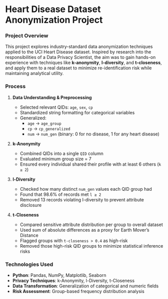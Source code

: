 # **Heart Disease Dataset Anonymization Project**

### **Project Overview**

This project explores industry-standard data anonymization techniques applied to the UCI Heart Disease dataset. Inspired by research into the responsibilities of a Data Privacy Scientist, the aim was to gain hands-on experience with techniques like **k-anonymity**, **l-diversity**, and **t-closeness**, and apply them to a real dataset to minimize re-identification risk while maintaining analytical utility.

### **Process**

1. **Data Understanding & Preprocessing**  
    - Selected relevant QIDs: `age`, `sex`, `cp`  
    - Standardized string formatting for categorical variables  
    - Generalized:
        - `age` → `age_group`  
        - `cp` → `cp_generalized`  
        - `num` → `num_gen` (binary: 0 for no disease, 1 for any heart disease)

2. **k-Anonymity**  
    - Combined QIDs into a single `QID` column  
    - Evaluated minimum group size = 7  
    - Ensured every individual shared their profile with at least 6 others (`k ≥ 2`)

3. **l-Diversity**  
    - Checked how many distinct `num_gen` values each QID group had  
    - Found that 98.6% of records met `l ≥ 2`  
    - Removed 13 records violating l-diversity to prevent attribute disclosure

4. **t-Closeness**  
    - Compared sensitive attribute distribution per group to overall dataset  
    - Used sum of absolute differences as a proxy for Earth Mover’s Distance  
    - Flagged groups with `t-closeness > 0.4` as high-risk  
    - Removed those high-risk QID groups to minimize statistical inference risks

### **Technologies Used**

- **Python**: Pandas, NumPy, Matplotlib, Seaborn  
- **Privacy Techniques**: k-Anonymity, l-Diversity, t-Closeness  
- **Data Transformation**: Generalization of categorical and numeric fields  
- **Risk Assessment**: Group-based frequency distribution analysis  


